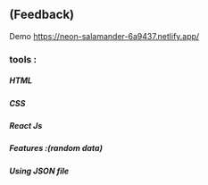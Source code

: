## (Feedback)
Demo https://neon-salamander-6a9437.netlify.app/

### tools :
##### HTML
##### CSS
##### React Js
##### Features :(random data)
##### Using JSON file 
 

